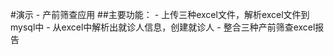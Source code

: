 #演示 - 产前筛查应用
##主要功能：
    - 上传三种excel文件，解析excel文件到mysql中
    - 从excel中解析出就诊人信息，创建就诊人
    - 整合三种产前筛查excel报告
